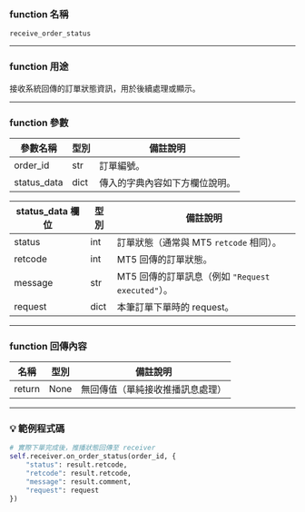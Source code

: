 ### function 名稱

`receive_order_status`

---

### function 用途

接收系統回傳的訂單狀態資訊，用於後續處理或顯示。

---

### function 參數

| 參數名稱   | 型別   | 備註說明                                      |
|------------|--------|-----------------------------------------------|
| order_id   | str    | 訂單編號。 |
| status_data| dict   | 傳入的字典內容如下方欄位說明。 |

| status_data 欄位 | 型別  | 備註說明 |
|------------------|--------|----------|
| status           | int    | 訂單狀態（通常與 MT5 `retcode` 相同）。 |
| retcode          | int    | MT5 回傳的訂單狀態。 |
| message          | str    | MT5 回傳的訂單訊息（例如 `"Request executed"`）。 |
| request          | dict   | 本筆訂單下單時的 request。 |

---

### function 回傳內容

| 名稱   | 型別 | 備註說明              |
|--------|------|-----------------------|
| return | None | 無回傳值（單純接收推播訊息處理） |

---

### 💡 範例程式碼

```python
# 實際下單完成後，推播狀態回傳至 receiver
self.receiver.on_order_status(order_id, {
    "status": result.retcode,
    "retcode": result.retcode,
    "message": result.comment,
    "request": request
})
